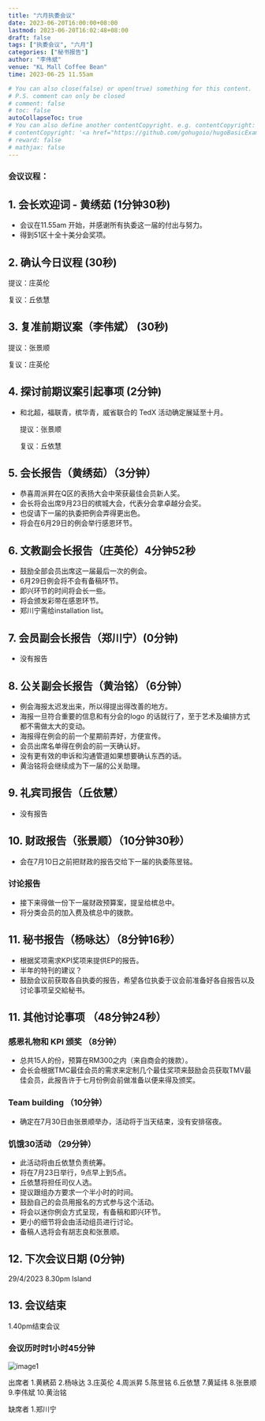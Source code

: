 ```yaml
---
title: "六月执委会议"
date: 2023-06-20T16:00:00+08:00
lastmod: 2023-06-20T16:02:48+08:00
draft: false
tags: ["执委会议", "六月"]
categories: ["秘书报告"]
author: "李伟斌"
venue: "KL Mall Coffee Bean"
time: 2023-06-25 11.55am

# You can also close(false) or open(true) something for this content.
# P.S. comment can only be closed
# comment: false
# toc: false
autoCollapseToc: true
# You can also define another contentCopyright. e.g. contentCopyright: "This is another copyright."
# contentCopyright: '<a href="https://github.com/gohugoio/hugoBasicExample" rel="noopener" target="_blank">See origin</a>'
# reward: false
# mathjax: false
---
```

<!-- [The Coffee Bean & Tea Leaf The Promenade](https://g.co/kgs/KNgstg) -->
### 会议议程：
## 1. 会长欢迎词 - 黄绣茹 (1分钟30秒)
- 会议在11.55am 开始，并感谢所有执委这一届的付出与努力。
- 得到51区十全十美分会奖项。


## 2. 确认今日议程 (30秒)

  提议：庄英伦

  复议：丘依慧
 
  
## 3. 复准前期议案（李伟斌） (30秒)
  
  提议：张景顺

  复议：庄英伦


## 4. 探讨前期议案引起事项 (2分钟)

- 和北超，福联青，槟华青，威省联合的 TedX 活动确定展延至十月。

  提议：张景顺

  复议：丘依慧


## 5. 会长报告（黄绣茹）（3分钟）

- 恭喜周派昇在Q区的表扬大会中荣获最佳会员新人奖。
- 会长将会出席9月23日的槟城大会，代表分会拿卓越分会奖。
- 也促请下一届的执委把例会弄得更出色。
- 将会在6月29日的例会举行感恩环节。



## 6. 文教副会长报告（庄英伦）4分钟52秒

- 鼓励全部会员出席这一届最后一次的例会。
- 6月29日例会将不会有备稿环节。
- 即兴环节的时间将会长一些。
- 将会颁发彩带在感恩环节。
- 郑川宁需给installation list。



## 7. 会员副会长报告（郑川宁）(0分钟)

- 没有报告


## 8. 公关副会长报告（黄治铭）（6分钟）

- 例会海报太迟发出来，所以得提出得改善的地方。
- 海报一旦符合重要的信息和有分会的logo 的话就行了，至于艺术及编排方式都不需做太大的变动。
- 海报得在例会的前一个星期前弄好，方便宣传。
- 会员出席名单得在例会的前一天确认好。
- 没有更有效的申诉和沟通管道如果想要确认东西的话。
- 黄治铭将会继续成为下一届的公关助理。



## 9. 礼宾司报告（丘依慧）

- 没有报告



## 10. 财政报告（张景顺）（10分钟30秒）

- 会在7月10日之前把财政的报告交给下一届的执委陈昱铭。

### 讨论报告

- 接下来得做一份下一届财政预算案，提呈给槟总中。
- 将分类会员的加入费及槟总中的拨款。



## 11. 秘书报告（杨咏达）（8分钟16秒）

- 根据奖项需求KPI奖项来提供EP的报告。
- 半年的特刊的建议？
- 鼓励会议前获取各自执委的报告，希望各位执委于议会前准备好各自报告以及讨论事项呈交給秘书。


## 11. 其他讨论事项 （48分钟24秒）

### 感恩礼物和 KPI 颁奖 （8分钟）

- 总共15人的份，预算在RM300之内（来自商会的拨款）。
- 会长会根据TMC最佳会员的需求来定制几个最佳奖项来鼓励会员获取TMV最佳会员，此报告许于七月份例会前做准备以便来得及颁奖。


### Team building （10分钟）

- 确定在7月30日由张景顺举办，活动将于当天结束，没有安排宿夜。

### 饥饿30活动 （29分钟）
- 此活动将由丘依慧负责统筹。
- 将在7月23日举行，9点早上到5点。
- 丘依慧将担任司仪人选。
- 提议跟组办方要求一个半小时的时间。
- 鼓励自己的会员用报名的方式参与这个活动。
- 将会以迷你例会方式呈现，有备稿和即兴环节。
- 更小的细节将会由活动组员进行讨论。
- 备稿人选将会有胡志良和张景顺。



## 12. 下次会议日期 (0分钟)
  29/4/2023 8.30pm Island



## 13. 会议结束
1.40pm结束会议

 
 
### 会议历时时1小时45分钟

![image1](/tmc/file/2023/5/1.jpg "image1")


出席者
1.黄綉茹
2.杨咏达
3.庄英伦
4.周派昇
5.陈昱铭
6.丘依慧
7.黄延纬
8.张景顺
9.李伟斌
10.黄治铭


缺席者
1.郑川宁